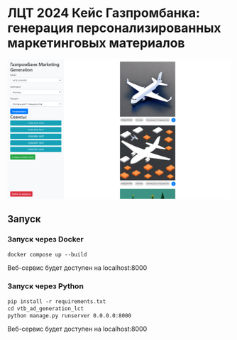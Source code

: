 # ЛЦТ 2024 Кейс Газпромбанка: генерация персонализированных маркетинговых материалов

![alt text](web_preview.png)

## Запуск

### Запуск через Docker

```commandline
docker compose up --build
```

Веб-сервис будет доступен на localhost:8000

### Запуск через Python

```commandline
pip install -r requirements.txt
cd vtb_ad_generation_lct
python manage.py runserver 0.0.0.0:8000
```

Веб-сервис будет доступен на localhost:8000
